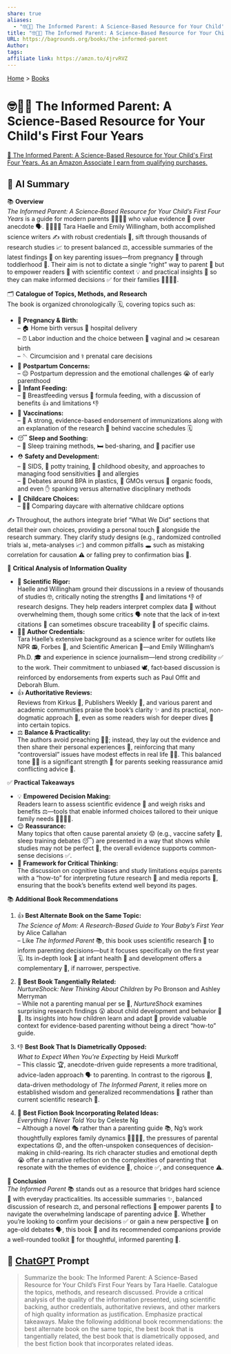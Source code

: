 ```yaml
---
share: true
aliases:
  - "🤓👩‍👦 The Informed Parent: A Science-Based Resource for Your Child's First Four Years"
title: "🤓👩‍👦 The Informed Parent: A Science-Based Resource for Your Child's First Four Years"
URL: https://bagrounds.org/books/the-informed-parent
Author: 
tags: 
affiliate link: https://amzn.to/4jrvRVZ
---
```

[Home](../index.md) > [Books](./index.md)  
# 🤓👩‍👦 The Informed Parent: A Science-Based Resource for Your Child's First Four Years  
[🛒 The Informed Parent: A Science-Based Resource for Your Child's First Four Years. As an Amazon Associate I earn from qualifying purchases.](https://amzn.to/4jrvRVZ)  
  
## 🤖 AI Summary  
📚 **Overview**  
*The Informed Parent: A Science‐Based Resource for Your Child’s First Four Years* is a guide for modern parents 👩‍🍼👨‍🍼 who value evidence 🔬 over anecdote 🗣️. 👩‍🔬👨‍🔬 Tara Haelle and Emily Willingham, both accomplished science writers ✍️ with robust credentials 🏅, sift through thousands of research studies 📈 to present balanced ⚖️, accessible summaries of the latest findings 📰 on key parenting issues—from pregnancy 🤰 through toddlerhood 👶. Their aim is not to dictate a single “right” way to parent 🚫 but to empower readers 💪 with scientific context 💡 and practical insights 👀 so they can make informed decisions ✅ for their families 👨‍👩‍👧‍👦.  
  
🗂️ **Catalogue of Topics, Methods, and Research**  
The book is organized chronologically 🗓️, covering topics such as:  
- 🤰 **Pregnancy & Birth:**  
  – 🏠 Home birth versus 🏥 hospital delivery  
  – ⏰ Labor induction and the choice between 👧 vaginal and ✂️ cesarean birth  
  – 🪡 Circumcision and ⚕️ prenatal care decisions  
- 🤱 **Postpartum Concerns:**  
  – 😔 Postpartum depression and the emotional challenges 😭 of early parenthood  
- 🍼 **Infant Feeding:**  
  – 🤱 Breastfeeding versus 🧪 formula feeding, with a discussion of benefits 👍 and limitations 👎  
- 💉 **Vaccinations:**  
  – 💪 A strong, evidence-based endorsement of immunizations along with an explanation of the research 🔬 behind vaccine schedules 🗓️  
- 😴 **Sleep and Soothing:**  
  – 🛌 Sleep training methods, 🛏️ bed-sharing, and 🧸 pacifier use  
- ⛑️ **Safety and Development:**  
  – 👶 SIDS, 🚽 potty training, 🍎 childhood obesity, and approaches to managing food sensitivities 🤧 and allergies  
  – 🧪 Debates around BPA in plastics, 🧬 GMOs versus 🥕 organic foods, and even ✋ spanking versus alternative disciplinary methods  
- 🧸 **Childcare Choices:**  
  – 🧑‍👧 Comparing daycare with alternative childcare options  
  
✍️ Throughout, the authors integrate brief “What We Did” sections that detail their own choices, providing a personal touch 🥰 alongside the research summary. They clarify study designs (e.g., randomized controlled trials 📊, meta-analyses 📈) and common pitfalls 🕳️ such as mistaking correlation for causation ⚠️ or falling prey to confirmation bias 🙈.  
  
🧐 **Critical Analysis of Information Quality**  
- 🔬 **Scientific Rigor:**  
  Haelle and Willingham ground their discussions in a review of thousands of studies 🤓, critically noting the strengths 💪 and limitations 👎 of research designs. They help readers interpret complex data 🤯 without overwhelming them, though some critics 🗣️ note that the lack of in‐text citations 📝 can sometimes obscure traceability 🔎 of specific claims.  
- 👩‍🔬 **Author Credentials:**  
  Tara Haelle’s extensive background as a science writer for outlets like NPR 📻, Forbes 📰, and Scientific American 🔬—and Emily Willingham’s Ph.D. 🎓 and experience in science journalism—lend strong credibility ✅ to the work. Their commitment to unbiased 🕊️, fact‐based discussion is reinforced by endorsements from experts such as Paul Offit and Deborah Blum.  
- 👍 **Authoritative Reviews:**  
  Reviews from Kirkus 📰, Publishers Weekly 📰, and various parent and academic communities praise the book’s clarity ✨ and its practical, non-dogmatic approach 🙏, even as some readers wish for deeper dives 🤿 into certain topics.  
- ⚖️ **Balance & Practicality:**  
  The authors avoid preaching 🙅‍♀️; instead, they lay out the evidence and then share their personal experiences 🥰, reinforcing that many “controversial” issues have modest effects in real life 😮‍💨. This balanced tone 🧘‍♀️ is a significant strength 💪 for parents seeking reassurance amid conflicting advice 🤯.  
  
✅ **Practical Takeaways**  
- 💡 **Empowered Decision Making:**  
  Readers learn to assess scientific evidence 🧐 and weigh risks and benefits ⚖️—tools that enable informed choices tailored to their unique family needs 👨‍👩‍👧‍👦.  
- 😌 **Reassurance:**  
  Many topics that often cause parental anxiety 😟 (e.g., vaccine safety 💉, sleep training debates 😴) are presented in a way that shows while studies may not be perfect 💯, the overall evidence supports common-sense decisions ✅.  
- 🧠 **Framework for Critical Thinking:**  
  The discussion on cognitive biases and study limitations equips parents with a “how-to” for interpreting future research 🔬 and media reports 📰, ensuring that the book’s benefits extend well beyond its pages.  
  
📚 **Additional Book Recommendations**  
  
1. 👍 **Best Alternate Book on the Same Topic:**  
   *The Science of Mom: A Research-Based Guide to Your Baby’s First Year* by Alice Callahan  
   – Like *The Informed Parent* 📚, this book uses scientific research 🔬 to inform parenting decisions—but it focuses specifically on the first year 🗓️. Its in‐depth look 👀 at infant health 👶 and development offers a complementary 🤝, if narrower, perspective.  
  
2. 🤔 **Best Book Tangentially Related:**  
   *NurtureShock: New Thinking About Children* by Po Bronson and Ashley Merryman  
   – While not a parenting manual per se 📖, *NurtureShock* examines surprising research findings 😮 about child development and behavior 👦👧. Its insights into how children learn and adapt 🧠 provide valuable context for evidence-based parenting without being a direct “how-to” guide.  
  
3. 👎 **Best Book That Is Diametrically Opposed:**  
   *What to Expect When You're Expecting* by Heidi Murkoff  
   – This classic 🏆, anecdote-driven guide represents a more traditional, advice-laden approach 🗣️ to parenting. In contrast to the rigorous 💪, data-driven methodology of *The Informed Parent*, it relies more on established wisdom and generalized recommendations 📝 rather than current scientific research 🔬.  
  
4. 📖 **Best Fiction Book Incorporating Related Ideas:**  
   *Everything I Never Told You* by Celeste Ng  
   – Although a novel 🎭 rather than a parenting guide 📚, Ng’s work thoughtfully explores family dynamics 👨‍👩‍👧‍👦, the pressures of parental expectations 😟, and the often-unspoken consequences of decision-making in child-rearing. Its rich character studies and emotional depth 😭 offer a narrative reflection on the complexities of parenting that resonate with the themes of evidence 🔬, choice ✅, and consequence ⚠️.  
  
🎉 **Conclusion**  
*The Informed Parent* 📚 stands out as a resource that bridges hard science 🔬 with everyday practicalities. Its accessible summaries ✨, balanced discussion of research ⚖️, and personal reflections 🥰 empower parents 💪 to navigate the overwhelming landscape of parenting advice 🤯. Whether you’re looking to confirm your decisions ✅ or gain a new perspective 👀 on age-old debates 🗣️, this book 📖 and its recommended companions provide a well-rounded toolkit 🧰 for thoughtful, informed parenting 🧠.  
  
## 💬 [ChatGPT](https://chat.com) Prompt  
> Summarize the book: The Informed Parent: A Science-Based Resource for Your Child’s First Four Years by Tara Haelle. Catalogue the topics, methods, and research discussed. Provide a critical analysis of the quality of the information presented, using scientific backing, author credentials, authoritative reviews, and other markers of high quality information as justification. Emphasize practical takeaways. Make the following additional book recommendations: the best alternate book on the same topic, the best book that is tangentially related, the best book that is diametrically opposed, and the best fiction book that incorporates related ideas.